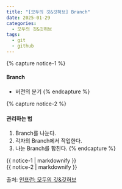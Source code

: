 ```yaml
---
title: "[모두의 깃&깃허브] Branch"
date: 2025-01-29
categories:
  - 모두의 깃&깃허브
tags:
  - git
  - github
---
```


{% capture notice-1 %}
#### Branch

* 버전의 분기
{% endcapture %}

{% capture notice-2 %}
#### 관리하는 법

1. Branch를 나눈다.
2. 각자의 Branch에서 작업한다.
3. 나눈 Branch를 합친다.
{% endcapture %}

<div class="notice">
  {{ notice-1 | markdownify }}
</div>

<div class="notice">
  {{ notice-2 | markdownify }}
</div>

출처: [인프런: 모두의 깃&깃허브][source]

[source]: https://www.inflearn.com/course/%EB%AA%A8%EB%91%90%EC%9D%98-%EA%B9%83-%EA%B9%83%ED%97%88%EB%B8%8C/dashboard
